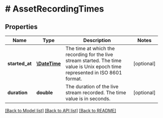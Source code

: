 # # AssetRecordingTimes

## Properties

Name | Type | Description | Notes
------------ | ------------- | ------------- | -------------
**started_at** | [**\DateTime**](\DateTime.md) | The time at which the recording for the live stream started. The time value is Unix epoch time represented in ISO 8601 format. | [optional] 
**duration** | **double** | The duration of the live stream recorded. The time value is in seconds. | [optional] 

[[Back to Model list]](../../README.md#documentation-for-models) [[Back to API list]](../../README.md#documentation-for-api-endpoints) [[Back to README]](../../README.md)


